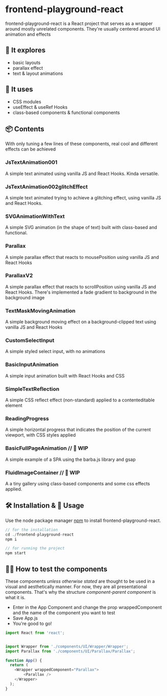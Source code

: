 # frontend-playground-react

frontend-playground-react is a React project that serves as a wrapper around mostly unrelated components. They're usually centered around UI animation and effects



## 🔎 It explores
- basic layouts
- parallax effect
- text & layout animations



## 🧾 It uses
- CSS modules
- useEffect & useRef Hooks
- class-based components & functional components



## 📦 Contents

With only tuning a few lines of these components, real cool and different effects can be achieved

### JsTextAnimation001
A simple text animated using vanilla JS and React Hooks. Kinda versatile.

### JsTextAnimation002glitchEffect
A simple text animated trying to achieve a glitching effect, using vanilla JS and React Hooks.

### SVGAnimationWithText
A simple SVG animation (in the shape of text) built with class-based and functional.

### Parallax
A simple parallax effect that reacts to mousePosition using vanilla JS and React Hooks

### ParallaxV2
A simple parallax effect that reacts to scrollPosition using vanilla JS and React Hooks. There's implemented a fade gradient to background in the background image

### TextMaskMovingAnimation
A simple background moving effect on a background-clipped text using vanilla JS and React Hooks

### CustomSelectInput
A simple styled select input, with no animations

### BasicInputAnimation
A simple input animation built with React Hooks and CSS

### SimpleTextReflection
A simple CSS reflect effect (non-standard) applied to a contenteditable element

### ReadingProgress
A simple horizontal progress that indicates the position of the current viewport, with CSS styles applied

### BasicFullPageAnimation // 🚧 WIP
A simple example of a SPA using the barba.js library and gsap

### FluidImageContainer // 🚧 WIP
A a tiny gallery using class-based components and some css effects applied.


## 🛠 Installation & 🚀 Usage

Use the node package manager [npm](https://npmjs.com/) to install frontend-playground-react.

```javascript
// for the installation
cd ./frontend-playground-react
npm i

// for running the project
npm start
```



## 🙋‍♂️ How to test the components
These components *unless otherwise stated* are thought to be used in a visual and aesthetically manner. For now, they are all presentational components. That's why the structure *component-parent component* is what it is.

- Enter in the App Component and change the prop wrappedComponent and the name of the component you want to test
- Save App.js
- You're good to go!

```javascript
import React from 'react';


import Wrapper from './components/UI/Wrapper/Wrapper';
import Parallax from './components/UI/Parallax/Parallax';

function App() {
  return (
    <Wrapper wrappedComponent="Parallax">
        <Parallax />
    </Wrapper>
  );
}
```
